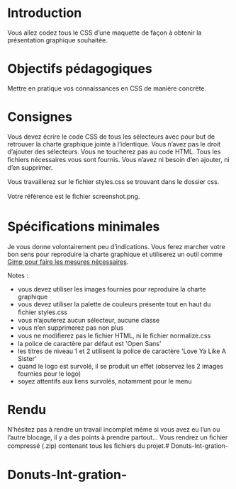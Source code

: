 # Introduction 

Vous allez codez tous le CSS d’une maquette de façon à obtenir la présentation graphique souhaitée.

# Objectifs pédagogiques
Mettre en pratique vos connaissances en CSS de manière concrète.

# Consignes 

Vous devez écrire le code CSS de tous les sélecteurs avec pour but de retrouver la charte graphique jointe à l’identique. Vous n’avez pas le droit d’ajouter des sélecteurs. Vous ne toucherez pas au code HTML. Tous les ﬁchiers nécessaires vous sont fournis. 
Vous n’avez ni besoin d’en ajouter, ni d’en supprimer. 

Vous travaillerez sur le ﬁchier styles.css se trouvant dans le dossier css. 

Votre référence est le ﬁchier screenshot.png.

# Spéciﬁcations minimales 

Je vous donne volontairement peu d’indications. Vous ferez marcher votre bon sens pour reproduire la charte graphique et utiliserez un outil comme [Gimp pour faire les mesures nécessaires](https://docs.gimp.org/fr/gimp-tool-measure.html). 

Notes : 

* vous devez utiliser les images fournies pour reproduire la charte graphique
* vous devez utiliser la palette de couleurs présente tout en haut du ﬁchier styles.css
* vous n’ajouterez aucun sélecteur, aucune classe
* vous n’en supprimerez pas non plus
* vous ne modiﬁerez pas le ﬁchier HTML, ni le ﬁchier normalize.css
* la police de caractère par défaut est 'Open Sans'
* les titres de niveau 1 et 2 utilisent la police de caractère 'Love Ya Like A Sister’
* quand le logo est survolé, il se produit un effet (observez les 2 images fournies pour le logo)
* soyez attentifs aux liens survolés, notamment pour le menu

# Rendu 

N’hésitez pas à rendre un travail incomplet même si vous avez eu l’un ou l’autre blocage, il y a des points à prendre partout… Vous rendrez un ﬁchier compressé (.zip) contenant tous les ﬁchiers du projet.# Donuts-Int-gration-
# Donuts-Int-gration-
